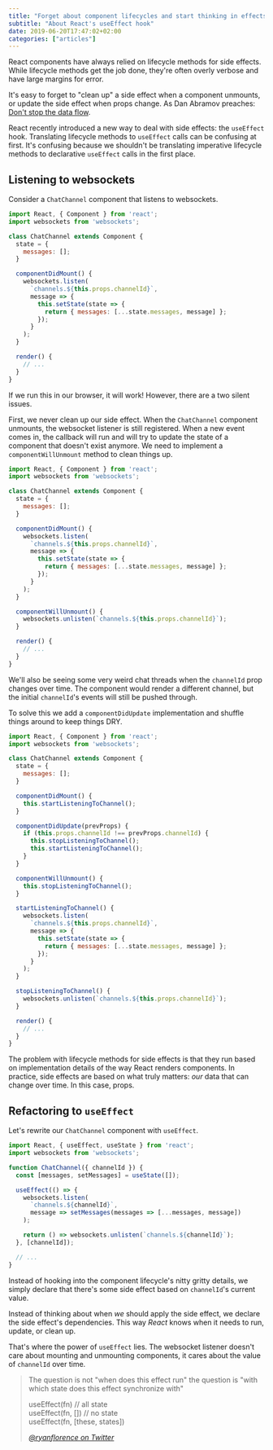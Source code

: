 ```yaml
---
title: "Forget about component lifecycles and start thinking in effects"
subtitle: "About React's useEffect hook"
date: 2019-06-20T17:47:02+02:00
categories: ["articles"]
---
```


React components have always relied on lifecycle methods for side effects. While lifecycle methods get the job done, they're often overly verbose and have large margins for error.

It's easy to forget to "clean up" a side effect when a component unmounts, or update the side effect when props change. As Dan Abramov preaches: [Don't stop the data flow](https://overreacted.io/writing-resilient-components/#principle-1-dont-stop-the-data-flow).

React recently introduced a new way to deal with side effects: the `useEffect` hook. Translating lifecycle methods to `useEffect` calls can be confusing at first. It's confusing because we shouldn't be translating imperative lifecycle methods to declarative `useEffect` calls in the first place.

<!--more-->

## Listening to websockets

Consider a `ChatChannel` component that listens to websockets.

```js
import React, { Component } from 'react';
import websockets from 'websockets';

class ChatChannel extends Component {
  state = {
    messages: [];
  }

  componentDidMount() {
    websockets.listen(
      `channels.${this.props.channelId}`,
      message => {
        this.setState(state => {
          return { messages: [...state.messages, message] };
        });
      }
    );
  }

  render() {
    // ...
  }
}
```

If we run this in our browser, it will work! However, there are a two silent issues.

First, we never clean up our side effect. When the `ChatChannel` component unmounts, the websocket listener is still registered. When a new event comes in, the callback will run and will try to update the state of a component that doesn't exist anymore. We need to implement a `componentWillUnmount` method to clean things up.

```js
import React, { Component } from 'react';
import websockets from 'websockets';

class ChatChannel extends Component {
  state = {
    messages: [];
  }

  componentDidMount() {
    websockets.listen(
      `channels.${this.props.channelId}`,
      message => {
        this.setState(state => {
          return { messages: [...state.messages, message] };
        });
      }
    );
  }

  componentWillUnmount() {
    websockets.unlisten(`channels.${this.props.channelId}`);
  }

  render() {
    // ...
  }
}
```

We'll also be seeing some very weird chat threads when the `channelId` prop changes over time. The component would render a different channel, but the initial `channelId`'s events will still be pushed through.

To solve this we add a `componentDidUpdate` implementation and shuffle things around to keep things DRY.

```js
import React, { Component } from 'react';
import websockets from 'websockets';

class ChatChannel extends Component {
  state = {
    messages: [];
  }

  componentDidMount() {
    this.startListeningToChannel();
  }

  componentDidUpdate(prevProps) {
    if (this.props.channelId !== prevProps.channelId) {
      this.stopListeningToChannel();
      this.startListeningToChannel();
    }
  }

  componentWillUnmount() {
    this.stopListeningToChannel();
  }

  startListeningToChannel() {
    websockets.listen(
      `channels.${this.props.channelId}`,
      message => {
        this.setState(state => {
          return { messages: [...state.messages, message] };
        });
      }
    );
  }

  stopListeningToChannel() {
    websockets.unlisten(`channels.${this.props.channelId}`);
  }

  render() {
    // ...
  }
}
```

The problem with lifecycle methods for side effects is that they run based on implementation details of the way React renders components. In practice, side effects are based on what truly matters: *our* data that can change over time. In this case, props.

## Refactoring to `useEffect`

Let's rewrite our `ChatChannel` component with `useEffect`.

```jsx
import React, { useEffect, useState } from 'react';
import websockets from 'websockets';

function ChatChannel({ channelId }) {
  const [messages, setMessages] = useState([]);

  useEffect(() => {
    websockets.listen(
      `channels.${channelId}`,
      message => setMessages(messages => [...messages, message])
    );

    return () => websockets.unlisten(`channels.${channelId}`);
  }, [channelId]);

  // ...
}
```

Instead of hooking into the component lifecycle's nitty gritty details, we simply declare that there's some side effect based on `channelId`'s current value.

Instead of thinking about when *we* should apply the side effect, we declare the side effect's dependencies. This way *React* knows when it needs to run, update, or clean up.

That's where the power of `useEffect` lies. The websocket listener doesn't care about mounting and unmounting components, it cares about the value of `channelId` over time.

> The question is not "when does this effect run" the question is "with which state does this effect synchronize with"
>
> useEffect(fn) // all state<br> useEffect(fn, []) // no state<br> useEffect(fn, [these, states])
>
> <cite><a href="https://twitter.com/ryanflorence/status/1125041041063665666">@ryanflorence on Twitter</a></cite>
</blockquote>
